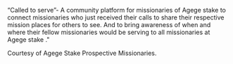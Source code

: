 “Called to serve”- A community platform for missionaries of Agege stake to connect missionaries who just received their calls to share their respective mission places for others to see. And to bring awareness of when and where their fellow missionaries would be serving to all missionaries at Agege stake ."

Courtesy of Agege Stake Prospective Missionaries.

